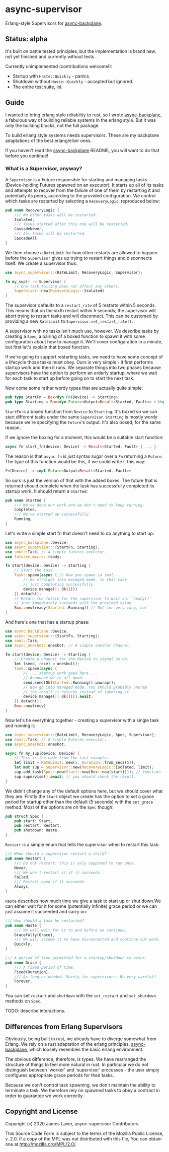 # async-supervisor

<!-- [![License](https://img.shields.io/crates/l/async-supervisor.svg)](https://github.com/irrustible/async-supervisor/blob/main/LICENSE) -->
<!-- [![Package](https://img.shields.io/crates/v/async-supervisor.svg)](https://crates.io/crates/async-supervisor) -->
<!-- [![Documentation](https://docs.rs/async-supervisor/badge.svg)](https://docs.rs/async-supervisor) -->

Erlang-style Supervisors for
[async-backplane](https://github.com/irrustible/async-backplane).

## Status: alpha

It's built on battle tested principles, but the implementation is
brand new, not yet finished and currently without tests .

Currently unimplemented (contributions welcome!):

* Startup with `Haste::Quickly` - panics.
* Shutdown without `Haste::Quickly` - accepted but ignored.
* The entire test suite, lol.

## Guide

I wanted to bring erlang style reliability to rust, so I wrote
[async-backplane](https://github.com/irrustible/async-backplane), a
fabulous way of building reliable systems in the erlang style. But
it was only the building blocks, not the full package.

To build erlang style systems needs supervisors. These are my
backplane adaptations of the best erlang/elixir ones.

If you haven't read the
[async-backplane](https://github.com/irrustible/async-backplane)
README, you will want to do that before you continue!

### What is a Supervisor, anyway?

A `Supervisor` is a Future responsible for starting and managing tasks
(Device-holding Futures spawned on an executor). It starts up all of
its tasks and attempts to recover from the failure of one of them by
restarting it and potentially its peers, according to the provided
configuration. We control which tasks are restarted by selecting a
`RecoveryLogic`, reproduced below:

```rust
pub enum RecoveryLogic {
    /// No other tasks will be restarted.
    Isolated,
    /// Tasks started after this one will be restarted.
    CascadeNewer,
    /// All tasks will be restarted.
    CascadeAll,
}
```

We then choose a `RateLimit` for how often restarts are allowed to
happen before the `Supervisor` gives up trying to restart things and
disconnects itself. We create a supervisor thus:

```rust
use async_supervisor::{RateLimit, RecoveryLogic, Supervisor};

fn my_sup() -> Supervisor {
    // One task failing does not affect any others.
    Supervisor::new(RecoveryLogic::Isolated)
}
```

The supervisor defaults to a `restart_rate` of 5 restarts within 5
seconds. This means that on the sixth restart within 5 seconds, the
supervisor will abort trying to restart tasks and will
disconnect. This can be customed by providing a new `RateLimit` to
`Supervisor.set_restart_rate()`.

A supervisor with no tasks isn't much use, however. We describe tasks
by creating a `Spec`, a pairing of a boxed function to spawn it with
some configuration about how to manage it. We'll cover configuration
in a minute, but first let's explain that boxed function.

If we're going to support restarting tasks, we need to have some
concept of a lifecycle those tasks must obey. Ours is very simple - it
first performs startup work and then it runs. We separate things into
two phases because supervisors have the option to perform an orderly
startup, where we wait for each task to start up before going on to
start the next task.

Now come some rather wordy types that are actually quite simple:

```rust
pub type StartFn = Box<dyn Fn(Device) -> Starting>;
pub type Starting = Box<dyn Future<Output=Result<Started, Fault>> + Unpin>;
```

`StartFn` is a boxed function from `Device` to `Starting`. It's boxed
so we can start different tasks under the same `Supervisor`.
`Starting` is mostly wordy because we're specifying the `Future`'s
output. It's also boxed, for the same reason.

If we ignore the boxing for a moment, this would be a suitable start
function:

```rust
async fn start_fn(device: Device) -> Result<Started, Fault> { ... }
```

The reason is that `async fn` is just syntax sugar over a `Fn`
returning a `Future`. The type of this function would be this, if we
could write it this way:

```rust
Fn(Device) -> impl Future<Output=Result<Started, Fault>>
```

So ours is just the version of that with the added boxes. The future
that is returned should complete when the task has successfully
completed its startup work. It should return a `Started`:

```rust
pub enum Started {
    /// We've done our work and we don't need to keep running.
    Completed,
    /// We've started up successfully.
    Running,
}
```

Let's write a simple start fn that doesn't need to do anything to
start up:

```rust
use async_backplane::Device;
use async_supervisor::{StartFn, Starting};
use smol::Task; // A simple futures executor.
use futures_micro::ready;

fn start(device: Device) -> Starting {
    // Start the task.
    Task::spawn(async { // How you spawn in smol.
        // Go straight into managed mode, in this case
        // just completing successfully.
        device.manage(|| Ok(()))
    }).detach();
    // Return the future for the supervisor to wait on. `ready()`
    // just immediately succeeds with the provided value
    Box::new(ready(Started::Running)) // Not for very long, ha!
}

```

And here's one that has a startup phase:

```rust
use async_backplane::Device;
use async_supervisor::{StartFn, Starting};
use smol::Task;
use async_oneshot::oneshot; // A simple oneshot channel.

fn start(device: Device) -> Starting {
    // Create a channel for the device to signal us on.
    let (send, recv) = oneshot();
    Task::spawn(async {
        // ... startup work goes here ...
        // Announce we're all good.
        send.send(Ok(Started::Running)).unwrap();
        // Now go into managed mode. You should probably unwrap
        // the result it returns instead of ignoring it.
        device.manage(|| Ok(())).await;
    }).detach();
    Box::new(recv)
}
```

Now let's tie everything together - creating a supervisor with a
single task and running it:

```rust
use async_supervisor::{RateLimit, RecoveryLogic, Spec, Supervisor};
use smol::Task; // A simple Futures executor.
use async_oneshot::oneshot;

async fn my_sup(device: Device) {
    // This is the code from the last example.
    let limit = RateLimit::new(5, Duration::from_secs(5));
    let mut sup = Supervisor::new(RecoveryLogic::Isolated, limit);
    sup.add_task(Spec::new(Start::new(Box::new(start)))); // function from last example.
    sup.supervise().await; // you should check the result.
}
```

We didn't change any of the default options here, but we should cover
what they are. Firstly the `Start` object we create has the option to
set a grace period for startup other than the default (5 seconds) with
the `set_grace` method. Most of the options are on the `Spec` though:

```rust
pub struct Spec {
    pub start: Start,
    pub restart: Restart,
    pub shutdown: Haste,
}
```

`Restart` is a simple enum that tells the supervisor when to restart
this task:

```rust
/// When should a supervisor restart a child?
pub enum Restart {
    /// Do not restart: this is only supposed to run once.
    Never,
    /// We won't restart it if it succeeds.
    Failed,
    /// Restart even if it succeeds.
    Always,
}
```

`Haste` describes how much time we give a task to start up or shut
down.We can either wait for it for some (potentially infinite) grace
period or we can just assume it succeeded and carry on:

```rust
/// How should a task be restarted?
pub enum Haste {
    /// We will wait for it to end before we continue.
    Gracefully(Grace),
    /// We will assume it to have disconnected and continue our work.
    Quickly,
}

/// A period of time permitted for a startup/shutdown to occur.
pub enum Grace {
    /// A fixed period of time.
    Fixed(Duration),
    /// As long as needed. Mainly for supervisors. Be very careful!
    Forever,
}
```

You can set `restart` and `shutdown` with the `set_restart` and
`set_shutdown` methods on `Spec`.




TODO: describe interactions.

## Differences from Erlang Supervisors

Obviously, being built in rust, we already have to diverge somewhat
from Erlang. We rely on a rust adaptation of the erlang principles,
[async-backplane](https://github.com/irrustible/async-backplane),
which loosely resembles the basic erlang environment.

The obvious difference, therefore, is types. We have rearranged the
structure of things to feel more natural in rust. In particular we do
not distinguish between 'worker' and 'supervisor' processes - the user
simply configures appropriate grace periods for their tasks.

Because we don't control task spawning, we don't maintain the ability
to terminate a task. We therefore rely on spawned tasks to obey a
contract in order to guarantee we work correctly.

## Copyright and License

Copyright (c) 2020 James Laver, async-supervisor Contributors

This Source Code Form is subject to the terms of the Mozilla Public
License, v. 2.0. If a copy of the MPL was not distributed with this
file, You can obtain one at http://mozilla.org/MPL/2.0/.

